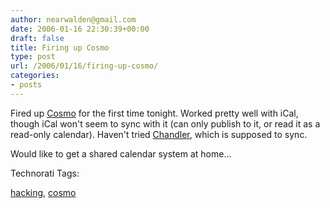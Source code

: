 ```yaml
---
author: nearwalden@gmail.com
date: 2006-01-16 22:30:39+00:00
draft: false
title: Firing up Cosmo
type: post
url: /2006/01/16/firing-up-cosmo/
categories:
- posts
---
```


Fired up [Cosmo](//wiki.osafoundation.org/bin/view/Projects/CosmoHome") for the first time tonight.  Worked pretty well with iCal, though iCal won't seem to sync with it (can only publish to it, or read it as a read-only calendar).  Haven't tried [Chandler](//wiki.osafoundation.org/bin/view/Projects/ChandlerHome"), which is supposed to sync.





Would like to get a shared calendar system at home…









Technorati Tags:  

[hacking](//technorati.com/tag/hacking"), [cosmo](//technorati.com/tag/cosmo")








